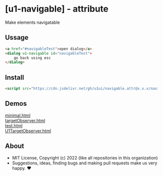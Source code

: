 # [u1-navigable] - attribute
Make elements navigatable

## Ussage

```html
<a href="#navigableTest">open dialog</a>
<dialog u1-navigable id="navigableTest">
    go back using esc
</dialog>
```

## Install

```html
<script src="https://cdn.jsdelivr.net/gh/u1ui/navigable.attr@x.x.x/navigable.min.js" type=module></script>
```

## Demos

[minimal.html](http://gcdn.li/u1ui/navigable.attr@main/tests/minimal.html)  
[targetObserver.html](http://gcdn.li/u1ui/navigable.attr@main/tests/targetObserver.html)  
[test.html](http://gcdn.li/u1ui/navigable.attr@main/tests/test.html)  
[U1TargetObserver.html](http://gcdn.li/u1ui/navigable.attr@main/tests/U1TargetObserver.html)  

## About

- MIT License, Copyright (c) 2022 <u1> (like all repositories in this organization) <br>
- Suggestions, ideas, finding bugs and making pull requests make us very happy. ♥

